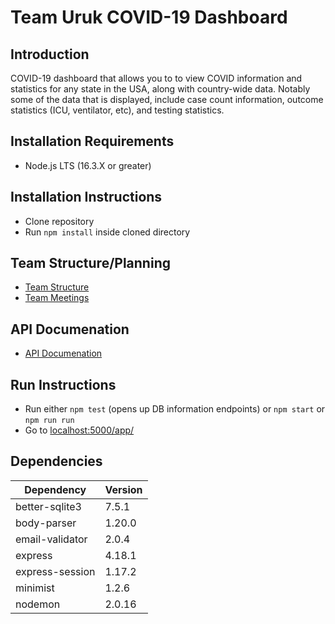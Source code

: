 # Team Uruk COVID-19 Dashboard

## Introduction
COVID-19 dashboard that allows you to to view COVID information and statistics for any state in the USA, along with country-wide data. Notably some of the data that is displayed, include case count information, outcome statistics (ICU, ventilator, etc), and testing statistics.

## Installation Requirements
* Node.js LTS (16.3.X or greater)

## Installation Instructions
* Clone repository
* Run `npm install` inside cloned directory


## Team Structure/Planning
* [Team Structure](docs/roles.md)
* [Team Meetings](docs/meetings.md)

## API Documenation
* [API Documenation ](docs/api-endpoints.md)

## Run Instructions
* Run either `npm test` (opens up DB information endpoints) or `npm start` or `npm run run`
* Go to [localhost:5000/app/](http:localhost:5000/app/)

## Dependencies

Dependency | Version 
--- | ---
better-sqlite3 | 7.5.1
body-parser | 1.20.0
email-validator | 2.0.4
express | 4.18.1
express-session | 1.17.2
minimist | 1.2.6
nodemon | 2.0.16
